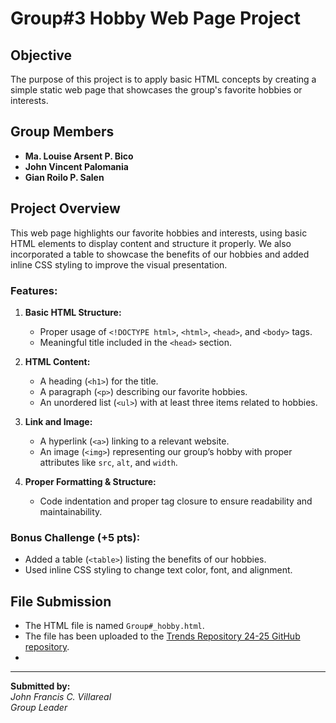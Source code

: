 # Group#3 Hobby Web Page Project

## Objective
The purpose of this project is to apply basic HTML concepts by creating a simple static web page that showcases the group's favorite hobbies or interests.

## Group Members
- **Ma. Louise Arsent P. Bico**
- **John Vincent Palomania**
- **Gian Roilo P. Salen**

## Project Overview
This web page highlights our favorite hobbies and interests, using basic HTML elements to display content and structure it properly. We also incorporated a table to showcase the benefits of our hobbies and added inline CSS styling to improve the visual presentation.

### Features:
1. **Basic HTML Structure:**
   - Proper usage of `<!DOCTYPE html>`, `<html>`, `<head>`, and `<body>` tags.
   - Meaningful title included in the `<head>` section.
  
2. **HTML Content:**
   - A heading (`<h1>`) for the title.
   - A paragraph (`<p>`) describing our favorite hobbies.
   - An unordered list (`<ul>`) with at least three items related to hobbies.

3. **Link and Image:**
   - A hyperlink (`<a>`) linking to a relevant website.
   - An image (`<img>`) representing our group’s hobby with proper attributes like `src`, `alt`, and `width`.

4. **Proper Formatting & Structure:**
   - Code indentation and proper tag closure to ensure readability and maintainability.

### Bonus Challenge (+5 pts):
- Added a table (`<table>`) listing the benefits of our hobbies.
- Used inline CSS styling to change text color, font, and alignment.

## File Submission
- The HTML file is named `Group#_hobby.html`.
- The file has been uploaded to the [Trends Repository 24-25 GitHub repository](#).
- 
---

**Submitted by:**  
*John Francis C. Villareal*  
*Group Leader*
